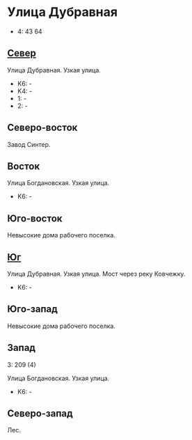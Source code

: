 # Улица Дубравная

* 4:    43  64

## [Север](./10365070.md)

Улица Дубравная.
Узкая улица.

* K6:   -
* K4:   -
* 1:    -
* 2:    -

## Северо-восток

Завод Синтер.

## Восток

Улица Богдановская.
Узкая улица.

* K6:   -

## Юго-восток

Невысокие дома рабочего поселка.

## [Юг](./10365077.md)

Улица Дубравная.
Узкая улица.
Мост через реку Ковчежку.

* K6:   -

## Юго-запад

Невысокие дома рабочего поселка.

## Запад

З:  209     (4)

Улица Богдановская.
Узкая улица.

* K6:   -

## Северо-запад

Лес.
